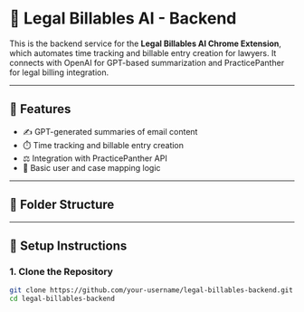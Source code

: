 # 🧠 Legal Billables AI - Backend

This is the backend service for the **Legal Billables AI Chrome Extension**, which automates time tracking and billable entry creation for lawyers. It connects with OpenAI for GPT-based summarization and PracticePanther for legal billing integration.

---

## 🚀 Features

- ✍️ GPT-generated summaries of email content
- ⏱️ Time tracking and billable entry creation
- ⚖️ Integration with PracticePanther API
- 👤 Basic user and case mapping logic

---

## 📁 Folder Structure

---

## 🔧 Setup Instructions

### 1. Clone the Repository

```bash
git clone https://github.com/your-username/legal-billables-backend.git
cd legal-billables-backend


